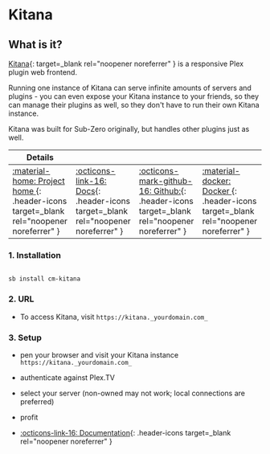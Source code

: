 # Kitana

## What is it?

[Kitana](https://github.com/pannal/Kitana){: target=_blank rel="noopener noreferrer" } is a responsive Plex plugin web frontend.

Running one instance of Kitana can serve infinite amounts of servers and plugins - you can even expose your Kitana instance to your friends, so they can manage their plugins as well, so they don't have to run their own Kitana instance.

Kitana was built for Sub-Zero originally, but handles other plugins just as well.

| Details     |             |             |             |
|-------------|-------------|-------------|-------------|
| [:material-home: Project home ](https://github.com/pannal/Kitana){: .header-icons target=_blank rel="noopener noreferrer" } | [:octicons-link-16: Docs](https://github.com/pannal/Kitana){: .header-icons target=_blank rel="noopener noreferrer" } | [:octicons-mark-github-16: Github:](https://github.com/pannal/Kitana){: .header-icons target=_blank rel="noopener noreferrer" } | [:material-docker: Docker ](https://hub.docker.com/r/pannal/kitana){: .header-icons target=_blank rel="noopener noreferrer" }|

### 1. Installation

``` shell

sb install cm-kitana

```

### 2. URL

- To access Kitana, visit `https://kitana._yourdomain.com_`

### 3. Setup

- pen your browser and visit your Kitana instance `https://kitana._yourdomain.com_`

- authenticate against Plex.TV

- select your server (non-owned may not work; local connections are preferred)

- profit

- [:octicons-link-16: Documentation](https://github.com/pannal/Kitana){: .header-icons target=_blank rel="noopener noreferrer" }

